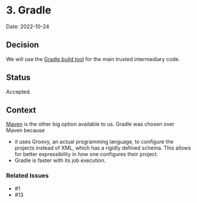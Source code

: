# 3. Gradle

Date: 2022-10-24

## Decision

We will use the [Gradle build tool](https://gradle.org) for the main trusted intermediary code.

## Status

Accepted.

## Context

[Maven](https://maven.apache.org) is the other big option available to us.  Gradle was chosen over Maven because
- it uses Groovy, an actual programming language, to configure the projects instead of XML, which has a rigidly defined schema.
  This allows for better expressibility in how one configures their project.
- Gradle is faster with its job execution.


### Related Issues

- #1
- #13
